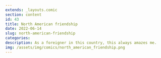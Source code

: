 ```yaml
---
extends: _layouts.comic
section: content
id: 43
title: North American friendship
date: 2022-06-14
slug: north-american-friendship
categories:
description: As a foreigner in this country, this always amazes me.
img: /assets/img/comics/north_american_friendship.png
---
```

